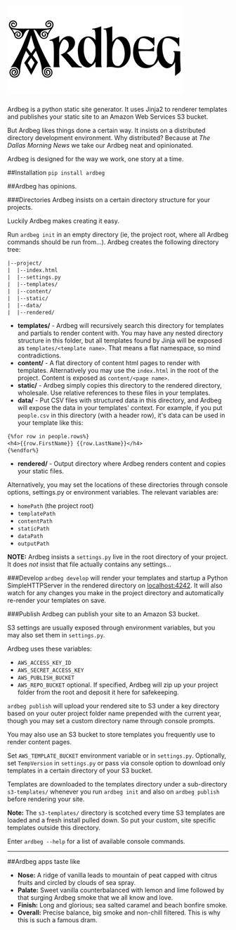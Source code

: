 ![ardbeg](/img/ardbeg.jpg)
========

Ardbeg is a python static site generator. It uses Jinja2 to renderer templates and publishes your static site to an Amazon Web Services S3 bucket.

But Ardbeg likes things done a certain way. It insists on a distributed directory development environment. Why distributed? Because at _The Dallas Morning News_ we take our Ardbeg neat and opinionated.

Ardbeg is designed for the way we work, one story at a time.

##Installation
```pip install ardbeg```

##Ardbeg has opinions.

###Directories
Ardbeg insists on a certain directory structure for your projects.

Luckily Ardbeg makes creating it easy. 

Run `ardbeg init` in an empty directory (ie, the project root, where all Ardbeg commands should be run from...). Ardbeg creates the following directory tree: 
```
|--project/
|  |--index.html
|  |--settings.py
|  |--templates/
|  |--content/
|  |--static/
|  |--data/
|  |--rendered/
```
- **templates/** - Ardbeg will recursively search this directory for templates and partials to render content with. You may have any nested directory structure in this folder, but all templates found by Jinja will be exposed as `templates/<template name>`. That means a flat namespace, so mind contradictions.
- **content/** - A flat directory of content html pages to render with templates. Alternatively you may use the `index.html` in the root of the project. Content is exposed as `content/<page name>`.
- **static/** - Ardbeg simply copies this directory to the rendered directory, wholesale. Use relative references to these files in your templates.
- **data/** - Put CSV files with structured data in this directory, and Ardbeg will expose the data in your templates' context. For example, if you put `people.csv` in this directory (with a header row), it's data can be used in your template like this:
```
{%for row in people.rows%}
<h4>{{row.FirstName}} {{row.LastName}}</h4>
{%endfor%}
```
- **rendered/** - Output directory where Ardbeg renders content and copies your static files.

Alternatively, you may set the locations of these directories through console options, settings.py or environment variables. The relevant variables are:

- `homePath` (the project root)
- `templatePath`
- `contentPath`
- `staticPath`
- `dataPath`
- `outputPath`

**NOTE:** Ardbeg insists a `settings.py` live in the root directory of your project. It does *not* insist that file actually contains any settings...

###Develop
`ardbeg develop` will render your templates and startup a Python SimpleHTTPServer in the rendered directory on [localhost:4242](http://localhost:4242). It will also watch for any changes you make in the project directory and automatically re-render your templates on save.

###Publish
Ardbeg can publish your site to an Amazon S3 bucket.

S3 settings are usually exposed through environment variables, but you may also set them in `settings.py`.

Ardbeg uses these variables:

- `AWS_ACCESS_KEY_ID` 
- `AWS_SECRET_ACCESS_KEY` 
- `AWS_PUBLISH_BUCKET` 
- `AWS_REPO_BUCKET` optional. If specified, Ardbeg will zip up your project folder from the root and deposit it here for safekeeping. 

`ardbeg publish` will upload your rendered site to S3 under a key directory based on your outer project folder name prepended with the current year, though you may set a custom directory name through console prompts.

You may also use an S3 bucket to store templates you frequently use to render content pages.

Set `AWS_TEMPLATE_BUCKET` environment variable or in `settings.py`. Optionally, set `TempVersion` in `settings.py` or pass via console option to download only templates in a certain directory of your S3 bucket.

Templates are downloaded to the templates directory under a sub-directory `s3-templates/` whenever you run `ardbeg init` and also on `ardbeg publish` before rendering your site. 

**Note:** The `s3-templates/` directory is scotched every time S3 templates are loaded and a fresh install pulled down. So put your custom, site specific templates outside this directory. 

Enter `ardbeg --help` for a list of available console commands.

-----------------
##Ardbeg apps taste like
- **Nose:** A ridge of vanilla leads to mountain of peat capped with citrus fruits and circled by clouds of sea spray.
- **Palate:** Sweet vanilla counterbalanced with lemon and lime followed by that surging Ardbeg smoke that we all know and love.
- **Finish:** Long and glorious; sea salted caramel and beach bonfire smoke.
- **Overall:** Precise balance, big smoke and non-chill filtered. This is why this is such a famous dram.



